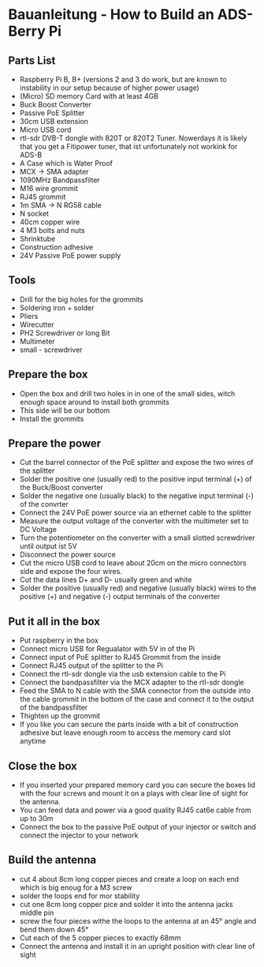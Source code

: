 # Bauanleitung - How to Build an ADS-Berry Pi
## Parts List
* Raspberry Pi B, B+ (versions 2 and 3 do work, but are known to instability in our setup because of higher power usage)
* (Micro) SD memory Card with at least 4GB
* Buck Boost Converter
* Passive PoE Splitter
* 30cm USB extension
* Micro USB cord
* rtl-sdr DVB-T dongle with 820T or 820T2 Tuner. Nowerdays it is likely that you get a Fitipower tuner, that ist unfortunately not workink for ADS-B
* A Case which is Water Proof
* MCX -> SMA adapter
* 1090MHz Bandpassfilter
* M16 wire grommit
* RJ45 grommit
* 1m SMA -> N RG58 cable
* N socket
* 40cm copper wire
* 4 M3 bolts and nuts
* Shrinktube
* Construction adhesive
* 24V Passive PoE power supply

## Tools
* Drill for the big holes for the grommits
* Soldering iron + solder
* Pliers
* Wirecutter
* PH2 Screwdriver or long Bit
* Multimeter
* small - screwdriver

## Prepare the box
* Open the box and drill two holes in in one of the small sides, witch enough space around to install both grommits
* This side will be our bottom
* Install the grommits

## Prepare the power
* Cut the barrel connector of the PoE splitter and expose the two wires of the splitter
* Solder the positive one (usually red) to the positive input terminal (+) of the Buck/Boost converter
* Solder the negative one (usually black) to the negative input terminal (-) of the convrter
* Connect the 24V PoE power source via an ethernet cable to the splitter
* Measure the output voltage of the converter with the multimeter set to DC Voltage
* Turn the potentiometer on the converter with a small slotted screwdriver until output ist 5V
* Disconnect the power source
* Cut the micro USB cord to leave about 20cm on the micro connectors side and expose the four wires.
* Cut the data lines D+ and D- usually green and white
* Solder the positive (usually red) and negative (usually black) wires to the positive (+) and negative (-) output terminals of the converter

## Put it all in the box
* Put raspberry in the box
* Connect micro USB for Regualator with 5V in of the Pi
* Connect input of PoE splitter to RJ45 Grommit from the inside
* Connect RJ45 output of the splitter to the Pi
* Connect the rtl-sdr dongle via the usb extension cable to the Pi
* Connect the bandpassfilter via the MCX adapter to the rtl-sdr dongle
* Feed the SMA to N cable with the SMA connector from the outside into the cable grommit in the bottom of the case and connect it to the output of the bandpassfilter
* Thighten up the grommit
* If you like you can secure the parts inside with a bit of construction adhesive but leave enough room to access the memory card slot anytime

## Close the box
* If you inserted your prepared memory card you can secure the boxes lid with the four screws and mount it on a plays with clear line of sight for the antenna.
* You can feed data and power via a good quality RJ45 cat6e cable from up to 30m
* Connect the box to the passive PoE output of your injector or switch and connect the injector to your network

## Build the antenna
* cut 4 about 8cm long copper pieces and create a loop on each end which is big enoug for a M3 screw
* solder the loops end for mor stability
* cut one 8cm long copper pice and solder it into the antenna jacks middle pin
* screw the four pieces withe the loops to the antenna at an 45° angle and bend them down 45°
* Cut each of the 5 copper pieces to exactly 68mm
* Connect the antenna and install it in an upright position with clear line of sight
